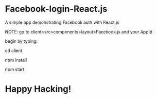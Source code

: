 # Facebook-login-React.js

A simple app demonstrating Facebook auth with React.js

NOTE: go to client>src>components>layout>Facebook.js and your AppId

begin by typing:

cd client

npm install

npm start

# Happy Hacking!
